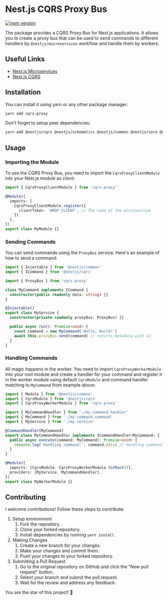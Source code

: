# Nest.js CQRS Proxy Bus

[![npm version](https://badge.fury.io/js/cqrs-proxy.svg)](https://badge.fury.io/js/cqrs-proxy)

The package provides a CQRS Proxy Bus for Nest.js applications. It allows you to create a proxy bus that can be used to send commands to different handlers by `@nestjs/microservices` workflow and handle them by workers.

## Useful Links

- [Nest.js Microservices](https://docs.nestjs.com/microservices/basics)
- [Nest.js CQRS](https://docs.nestjs.com/cqrs)

## Installation

You can install it using yarn or any other package manager:

```bash
yarn add cqrs-proxy
```

Don't forget to setup peer dependencies:

```bash
yarn add @nestjs/cqrs @nestjs/schematics @nestjs/common @nestjs/core @nestjs/microservices rxjs uuid class-transformer
```

## Usage

### Importing the Module

To use the CQRS Proxy Bus, you need to import the `CqrsProxyClientModule` into your Nest.js module as client:

```typescript
import { CqrsProxyClientModule } from 'cqrs-proxy'

@Module({
  imports: [
    CqrsProxyClientModule.register({
      clientToken: 'AMQP_CLIENT', // The name of the microservice
    }),
  ],
})
export class MyModule {}
```

### Sending Commands

You can send commands using the `ProxyBus` service. Here's an example of how to send a command:

```typescript
import { Injectable } from '@nestjs/common'
import { ICommand } from '@nestjs/cqrs'

import { ProxyBus } from 'cqrs-proxy'

class MyCommand implements ICommand {
  constructor(public readonly data: string) {}
}

@Injectable()
export class MyService {
  constructor(private readonly proxyBus: ProxyBus) {}

  public async run(): Promise<void> {
    const command = new MyCommand('Hello, World!')
    await this.proxyBus.send(command) // returns metadata with id
  }
}
```

### Handling Commands

All magic happens in the worker. You need to import `CqrsProxyWorkerModule` into your root module and create a handler for your command and register it in the worker module using default `CqrsModule` and command handler matching to `MyCommand` from example above:

```typescript
import { Module } from '@nestjs/common'
import { CqrsModule } from '@nestjs/cqrs'
import { CqrsProxyWorkerModule } from 'cqrs-proxy'

import { MyCommandHandler } from './my-command.handler'
import { MyCommand } from './my-command.command'
import { MyService } from './my.service'

@CommandHandler(MyCommand)
export class MyCommandHandler implements ICommandHandler<MyCommand> {
  public async execute(command: MyCommand): Promise<void> {
    console.log('Handling command:', command.data) // Handling command: Hello, World!
  }
}

@Module({
  imports: [CqrsModule, CqrsProxyWorkerModule.forRoot()],
  providers: [MyService, MyCommandHandler],
})
export class MyWorkerModule {}
```

## Contributing

I welcome contributions! Follow these steps to contribute:

1. Setup environment
   1. Fork the repository.
   2. Clone your forked repository.
   3. Install dependencies by running `yarn install`.
2. Making Changes
   1. Create a new branch for your changes.
   2. Make your changes and commit them.
   3. Push your changes to your forked repository.
3. Submitting a Pull Request
   1. Go to the original repository on GitHub and click the "New pull request" button.
   2. Select your branch and submit the pull request.
   3. Wait for the review and address any feedback.

You are the star of this project! 🌟
